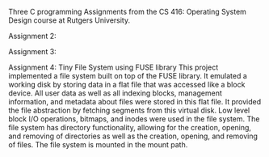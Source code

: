 Three C programming Assignments from the CS 416: Operating System Design course at Rutgers University.

Assignment 2:

Assignment 3:

Assignment 4: Tiny File System using FUSE library
This project implemented a file system built on top of the FUSE library.
It emulated a working disk by storing data in a flat file that was accessed like a block device. All user data as well as all indexing blocks, management information, and metadata about files were stored in this flat file.
It provided the file abstraction by fetching segments from this virtual disk.
Low level block I/O operations, bitmaps, and inodes were used in the file system.
The file system has directory functionality, allowing for the creation, opening, and removing of directories as well as the creation, opening, and removing of files.
The file system is mounted in the mount path.
